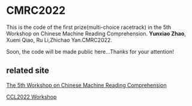 # CMRC2022
This is the code of the first prize(multi-choice racetrack) in the 5th Workshop on Chinese Machine Reading Comprehension. **Yunxiao Zhao**, Xueni Qiao, Ru Li,Zhichao Yan.CMRC2022.

Soon, the code will be made public here...Thanks for your attention!




## related site
[The 5th Workshop on Chinese Machine Reading Comprehension](https://hfl-rc.com/cmrc2022/)

[CCL2022 Workshop](http://cips-cl.org/static/CCL2022/cclEval/taskProgram/index.html)
